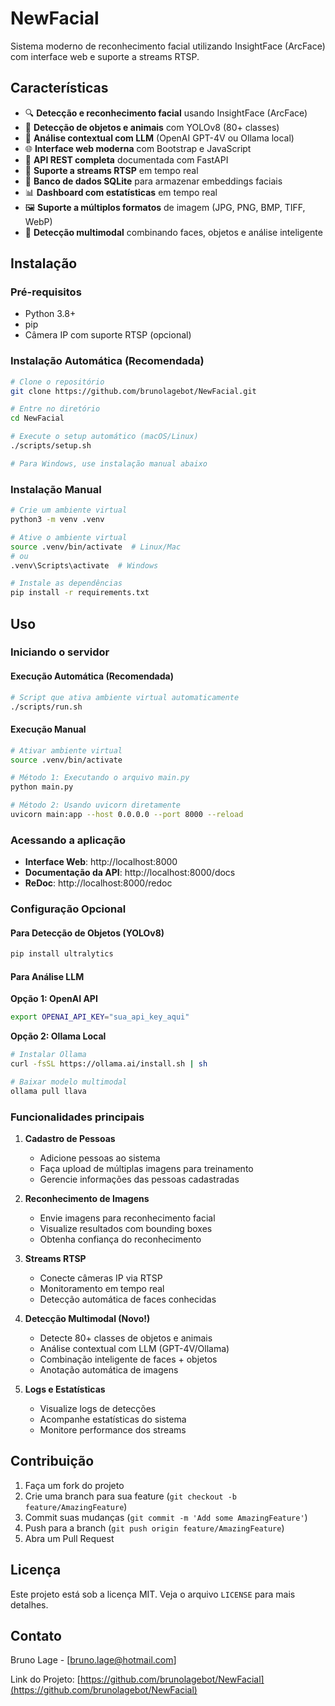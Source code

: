 # NewFacial

Sistema moderno de reconhecimento facial utilizando InsightFace (ArcFace) com interface web e suporte a streams RTSP.

## Características

- 🔍 **Detecção e reconhecimento facial** usando InsightFace (ArcFace)
- 🎯 **Detecção de objetos e animais** com YOLOv8 (80+ classes)
- 🧠 **Análise contextual com LLM** (OpenAI GPT-4V ou Ollama local)
- 🌐 **Interface web moderna** com Bootstrap e JavaScript
- 📱 **API REST completa** documentada com FastAPI
- 🎥 **Suporte a streams RTSP** em tempo real
- 💾 **Banco de dados SQLite** para armazenar embeddings faciais
- 📊 **Dashboard com estatísticas** em tempo real
- 🖼️ **Suporte a múltiplos formatos** de imagem (JPG, PNG, BMP, TIFF, WebP)
- 🎨 **Detecção multimodal** combinando faces, objetos e análise inteligente

## Instalação

### Pré-requisitos

- Python 3.8+
- pip
- Câmera IP com suporte RTSP (opcional)

### Instalação Automática (Recomendada)

```bash
# Clone o repositório
git clone https://github.com/brunolagebot/NewFacial.git

# Entre no diretório
cd NewFacial

# Execute o setup automático (macOS/Linux)
./scripts/setup.sh

# Para Windows, use instalação manual abaixo
```

### Instalação Manual

```bash
# Crie um ambiente virtual
python3 -m venv .venv

# Ative o ambiente virtual
source .venv/bin/activate  # Linux/Mac
# ou
.venv\Scripts\activate  # Windows

# Instale as dependências
pip install -r requirements.txt
```

## Uso

### Iniciando o servidor

#### Execução Automática (Recomendada)
```bash
# Script que ativa ambiente virtual automaticamente
./scripts/run.sh
```

#### Execução Manual
```bash
# Ativar ambiente virtual
source .venv/bin/activate

# Método 1: Executando o arquivo main.py
python main.py

# Método 2: Usando uvicorn diretamente
uvicorn main:app --host 0.0.0.0 --port 8000 --reload
```

### Acessando a aplicação

- **Interface Web**: http://localhost:8000
- **Documentação da API**: http://localhost:8000/docs
- **ReDoc**: http://localhost:8000/redoc

### Configuração Opcional

#### Para Detecção de Objetos (YOLOv8)
```bash
pip install ultralytics
```

#### Para Análise LLM

**Opção 1: OpenAI API**
```bash
export OPENAI_API_KEY="sua_api_key_aqui"
```

**Opção 2: Ollama Local**
```bash
# Instalar Ollama
curl -fsSL https://ollama.ai/install.sh | sh

# Baixar modelo multimodal
ollama pull llava
```

### Funcionalidades principais

1. **Cadastro de Pessoas**
   - Adicione pessoas ao sistema
   - Faça upload de múltiplas imagens para treinamento
   - Gerencie informações das pessoas cadastradas

2. **Reconhecimento de Imagens**
   - Envie imagens para reconhecimento facial
   - Visualize resultados com bounding boxes
   - Obtenha confiança do reconhecimento

3. **Streams RTSP**
   - Conecte câmeras IP via RTSP
   - Monitoramento em tempo real
   - Detecção automática de faces conhecidas

4. **Detecção Multimodal (Novo!)**
   - Detecte 80+ classes de objetos e animais
   - Análise contextual com LLM (GPT-4V/Ollama)
   - Combinação inteligente de faces + objetos
   - Anotação automática de imagens

5. **Logs e Estatísticas**
   - Visualize logs de detecções
   - Acompanhe estatísticas do sistema
   - Monitore performance dos streams

## Contribuição

1. Faça um fork do projeto
2. Crie uma branch para sua feature (`git checkout -b feature/AmazingFeature`)
3. Commit suas mudanças (`git commit -m 'Add some AmazingFeature'`)
4. Push para a branch (`git push origin feature/AmazingFeature`)
5. Abra um Pull Request

## Licença

Este projeto está sob a licença MIT. Veja o arquivo `LICENSE` para mais detalhes.

## Contato

Bruno Lage - [bruno.lage@hotmail.com]

Link do Projeto: [https://github.com/brunolagebot/NewFacial](https://github.com/brunolagebot/NewFacial) 